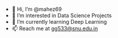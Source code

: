 - 👋 Hi, I’m @mahez69
- 👀 I’m interested in Data Science Projects
- 🌱 I’m currently learning Deep Learning
- 📫 Reach me at gg533@snu.edu.in

<!---
mahez69/mahez69 is a ✨ special ✨ repository because its `README.md` (this file) appears on your GitHub profile.
You can click the Preview link to take a look at your changes.
--->

